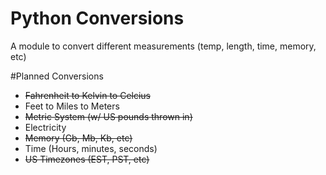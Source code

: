 Python Conversions
=================

A module to convert different measurements (temp, length, time, memory, etc)

#Planned Conversions 
* ~~Fahrenheit to Kelvin to Celcius~~
* Feet to Miles to Meters
* ~~Metric System (w/ US pounds thrown in)~~
* Electricity
* ~~Memory (Gb, Mb, Kb, etc)~~
* Time (Hours, minutes, seconds)
* ~~US Timezones (EST, PST, etc)~~
